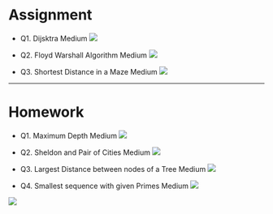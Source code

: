 # Assignment
 
- Q1. Dijsktra Medium [![](https://img.shields.io/badge/-MEDIUM-yellow)]()

- Q2. Floyd Warshall Algorithm Medium [![](https://img.shields.io/badge/-MEDIUM-yellow)]()

- Q3. Shortest Distance in a Maze Medium [![](https://img.shields.io/badge/-MEDIUM-yellow)]()

*** 

# Homework

 
- Q1. Maximum Depth Medium [![](https://img.shields.io/badge/-MEDIUM-yellow)]()

- Q2. Sheldon and Pair of Cities Medium [![](https://img.shields.io/badge/-MEDIUM-yellow)]()

- Q3. Largest Distance between nodes of a Tree Medium [![](https://img.shields.io/badge/-MEDIUM-yellow)]()

- Q4. Smallest sequence with given Primes Medium [![](https://img.shields.io/badge/-MEDIUM-yellow)]()

[![](https://img.shields.io/badge/github-blue?style=for-the-badge)](https://github.com/pashmash372)
